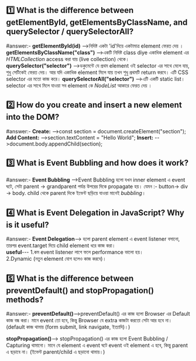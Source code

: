 ## 1️⃣ What is the difference between getElementById, getElementsByClassName, and querySelector / querySelectorAll?
#answer:-
**getElementById(id)** -->নিদিষ্ট একটা 'id'দিয়ে একটামাত্র element ফেরত দেয় ।
**getElementsByClassName("class")** -->একটি নিদিষ্ট class diye একাধিক element এর *HTMLCollection* access করা যায় (live collection) থেকে।
**querySelector("selector")** -->ডকুমেন্টে যে প্রথম element ওই selector এর সাথে মেলে যায়, শুধু সেটিকেই ফেরত দেয়। আর যদি একাধিক element মিলে যায় তখন শুধু প্রথমটি return করবে।
                      এটি CSS selector এর মতো কাজ করে।
**querySelectorAll("selector")** -->এটি একটি static list। selector এর সাথে মিলে যাওয়া সব element কে *NodeList* আকারে ফেরত দেয় ।


## 2️⃣ How do you create and insert a new element into the DOM?
#answer:-
**Create:** -->const section = document.createElement("section");
**Add Content:** -->section.textContent = "Hello World";
**Insert:** -->document.body.appendChild(section);


## 3️⃣ What is Event Bubbling and how does it work?
#answer:-
**Event Bubbling** -->Event Bubbling হলো যখন inner element এ event ঘটে, সেটা parent → grandparent পর্যন্ত উপরের দিকে propagate হয়। যেমন :- button-> div -> body.
                      child থেকে parent দিকে ইভেন্ট ছড়িয়ে যাওয়া মানেই *bubbling*।


## 4️⃣ What is Event Delegation in JavaScript? Why is it useful? 
#answer:-
**Event Delegation**--> হলো parent element এ event listener বসানো, তারপর event.target দিয়ে child element ধরে কাজ করা।  
**useful**---
1.কম event listener লাগে ফলে performance ভালো হয়।  
2.Dynamic (নতুন element যোগ হলেও কাজ করবে)।  

## 5️⃣ What is the difference between preventDefault() and stopPropagation() methods?
#answer:-
**preventDefault()**-->preventDefault() এর কাজ হলো Browser এর Default কাজ বন্ধ করা। 
                      মানে event তো হবে, কিন্তু Browser যে extra কাজটা করতো সেটা আর হবে না। (default কাজ থামায় (form submit, link navigate, ইত্যাদি)।)
                      
**stopPropagation()**--> stopPropagation() এর কাজ হলো Event Bubbling / Capturing থামানো। 
                       মানে যে element এ event ঘটে event ওই element এ হবে, কিন্তু parent এ ছড়াবে না। (ইভেন্ট parent/child এ ছড়ানো থামায়।)            

